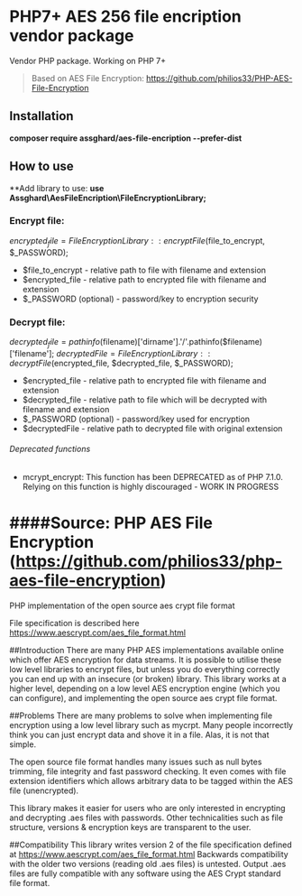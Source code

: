 # PHP7+ AES 256 file encription vendor package

Vendor PHP package. Working on PHP 7+

> Based on AES File Encryption: https://github.com/philios33/PHP-AES-File-Encryption

## Installation
**composer require assghard/aes-file-encription --prefer-dist**

## How to use
**Add library to use: **use Assghard\AesFileEncription\FileEncryptionLibrary;**

### Encrypt file:
$encrypted_file = FileEncryptionLibrary::encryptFile($file_to_encrypt, $_PASSWORD);
 - $file_to_encrypt - relative path to file with filename and extension
 - $encrypted_file - relative path to encrypted file with filename and extension
 - $_PASSWORD (optional) - password/key to encryption security

### Decrypt file:
$decrypted_file = pathinfo($filename)['dirname'].'/'.pathinfo($filename)['filename'];
$decryptedFile = FileEncryptionLibrary::decryptFile($encrypted_file, $decrypted_file, $_PASSWORD);

 - $encrypted_file - relative path to encrypted file with filename and extension
 - $decrypted_file - relative path to file which will be decrypted with filename and extension
 - $_PASSWORD (optional) - password/key used for encryption
 - $decryptedFile - relative path to decrypted file with original extension

###### Deprecated functions
 - mcrypt_encrypt: This function has been DEPRECATED as of PHP 7.1.0. Relying on this function is highly discouraged - WORK IN PROGRESS


####Source: PHP AES File Encryption (https://github.com/philios33/php-aes-file-encryption)
=========================================================

PHP implementation of the open source aes crypt file format

File specification is described here 
https://www.aescrypt.com/aes_file_format.html

##Introduction
There are many PHP AES implementations available online which offer AES encryption for data streams.  It is possible to utilise these low level libraries to encrypt files, but unless you do everything correctly you can end up with an insecure (or broken) library.  This library works at a higher level, depending on a low level AES encryption engine (which you can configure), and implementing the open source aes crypt file format.

##Problems
There are many problems to solve when implementing file encryption using a low level library such as mycrpt.  Many people incorrectly think you can just encrypt data and shove it in a file.  Alas, it is not that simple.

The open source file format handles many issues such as null bytes trimming, file integrity and fast password checking.  It even comes with file extension identifiers which allows arbitrary data to be tagged within the AES file (unencrypted).

This library makes it easier for users who are only interested in encrypting and decrypting .aes files with passwords.  Other technicalities such as file structure, versions & encryption keys are transparent to the user.

##Compatibility
This library writes version 2 of the file specification defined at https://www.aescrypt.com/aes_file_format.html
Backwards compatibility with the older two versions (reading old .aes files) is untested.
Output .aes files are fully compatible with any software using the AES Crypt standard file format.